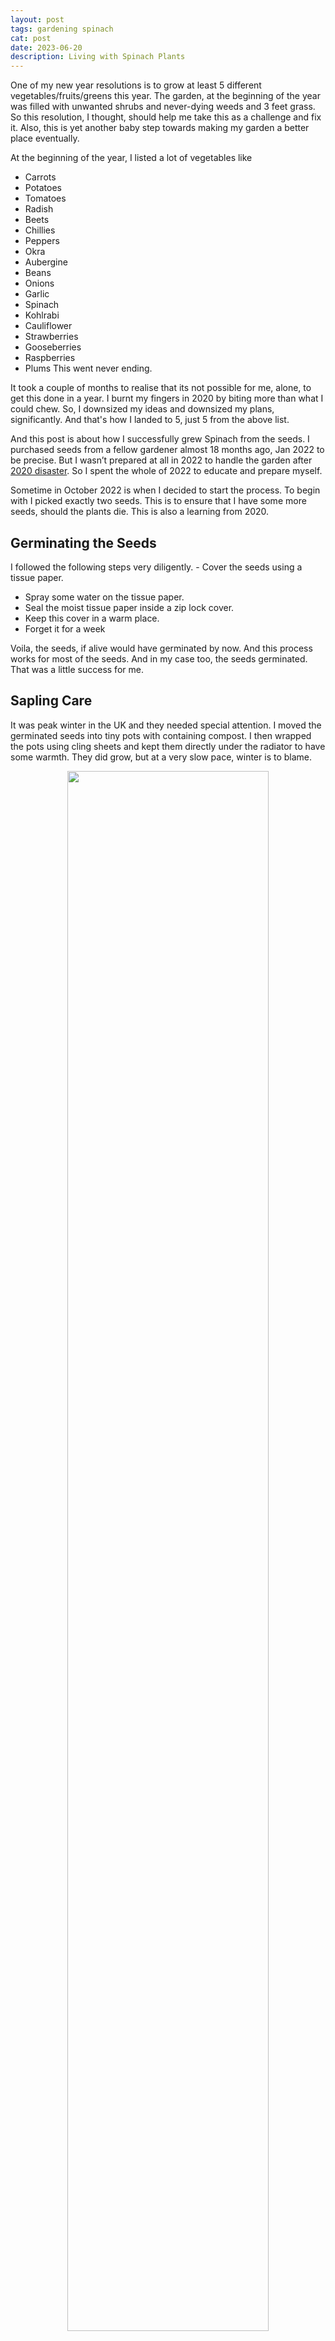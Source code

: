 ```yaml
---
layout: post
tags: gardening spinach
cat: post
date: 2023-06-20
description: Living with Spinach Plants
---
```


One of my new year resolutions is to grow at least 5 different vegetables/fruits/greens this year. The garden, at the beginning of the year was filled with unwanted shrubs and never-dying weeds and 3 feet grass. So this resolution, I thought, should help me take this as a challenge and fix it. Also, this is yet another baby step towards making my garden a better place eventually. 

At the beginning of the year, I listed a lot of vegetables like
- Carrots
- Potatoes
- Tomatoes
- Radish
- Beets
- Chillies
- Peppers
- Okra
- Aubergine
- Beans
- Onions
- Garlic
- Spinach
- Kohlrabi
- Cauliflower
- Strawberries
- Gooseberries
- Raspberries
- Plums
This went never ending. 

It took a couple of months to realise that its not possible for me, alone, to get this done in a year. I burnt my fingers in 2020 by biting more than what I could chew. So, I downsized my ideas and downsized my plans, significantly. And that's how I landed to 5, just 5 from the above list.

And this post is about how I successfully grew Spinach from the seeds. I purchased seeds from a fellow gardener almost 18 months ago, Jan 2022 to be precise. But I wasn’t prepared at all in 2022 to handle the garden after [2020 disaster](/blog/2023/01/22/my-gardening.html). So I spent the whole of 2022 to educate and prepare myself.

Sometime in October 2022 is when I decided to start the process. To begin with I picked exactly two seeds. This is to ensure that I have some more seeds, should the plants die. This is also a learning from 2020. 

## Germinating the Seeds
I followed the following steps very diligently. - Cover the seeds using a tissue paper.
- Spray some water on the tissue paper.
- Seal the moist tissue paper inside a zip lock cover.
- Keep this cover in a warm place.
- Forget it for a week

Voila, the seeds, if alive would have germinated by now. And this process works for most of the seeds. And in my case too, the seeds germinated. That was a little success for me. 

## Sapling Care
It was peak winter in the UK and they needed special attention. I moved the germinated seeds into tiny pots with containing compost. I then wrapped the pots using cling sheets and kept them directly under the radiator to have some warmth. They did grow, but at a very slow pace, winter is to blame. 

<p style="text-align:center;"> 
    <img src="/blog/assets/images/Spinach_01_Potting.jpeg" width="80%"/> 
</p>

By Jan 2023, they grew up to 10cm. However they started to wilt. One of the plants appeared as if it can die any day. I did share the photos of this wilting/dying plants on the social media and got various responses. I tried almost every idea - I reduced the water intake, changed the soil base, added plant food, moved them under sunlight/radiator. I just noticed that the plants aren’t recovering at all. But the good news at that time was, they did not give up too. 

<p style="text-align:center;"> 
    <img src="/blog/assets/images/Spinach_02_Wilting.jpeg" width="80%"/> 
</p>

I continued doing the same for around 6 weeks and then the plants started to recover slowly and progressed well, again in a very low pace. 

In March 2023 I thought I will keep these plants inside the [diy greenhouse with diy thermostat attached heater](/blog/2023/04/21/winter,-garden-and-the-greenhouse.html). To be on the safer side, I only moved one of the plants. The faulty thermostat heater the greenhouse up over 35 degrees Celsius burning the apical stem. Luckily I moved the plant on time. It did take couple of weeks to recover. 

<p style="text-align:center;"> 
    <img src="/blog/assets/images/Spinach_03_Growing_01.jpeg" width="40%"/> 
    <img src="/blog/assets/images/Spinach_03_Growing_02.jpeg" width="40%"/> 
</p>

<p style="text-align:center;"> 
    <img src="/blog/assets/images/Spinach_03_Growing_05.jpeg" width="80%"/> 
</p>

<p style="text-align:center;"> 
    <img src="/blog/assets/images/Spinach_03_Growing_03.jpeg" width="40%"/> 
    <img src="/blog/assets/images/Spinach_03_Growing_04.jpeg" width="40%"/> 
</p>

## Good News
The weather in the UK started to get better in May. The day time temperature was good enough for me to move the plants. The everyday routine was the move the plant outdoors in the morning and move them back indoors during sunsets and during the occasional rains. 

By June, my birth month, the plants did so well, that they were almost ready to pick. So when my wife asked me on what I’d like to have for my birthday, I didn’t even have a second thought. I instantly asked if she can cook spinach for me. 

<p style="text-align:center;"> 
    <img src="/blog/assets/images/Spinach_04_Harvest.jpeg" width="80%"/> 
</p>

Long story short, I had the best lunch on my birthday! 

Update: Until now (early July), we've cooked Spinach thrice and have picked at least 450g. The plants are doing well 🤞